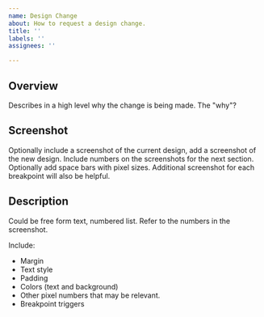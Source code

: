```yaml
---
name: Design Change
about: How to request a design change.
title: ''
labels: ''
assignees: ''

---
```


## Overview
Describes in a high level why the change is being made. The "why"?

## Screenshot
Optionally include a screenshot of the current design, add a screenshot of the new design. Include numbers on the screenshots for the next section. Optionally add space bars with pixel sizes. Additional screenshot for each breakpoint will also be helpful.

## Description
Could be free form text, numbered list. Refer to the numbers in the screenshot. 

Include: 

- Margin
- Text style
- Padding
- Colors (text and background)
- Other pixel numbers that may be relevant. 
- Breakpoint triggers
